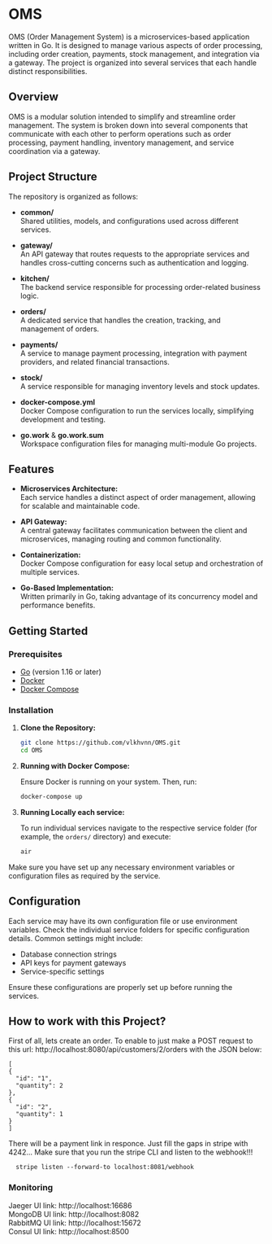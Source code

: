 # OMS

OMS (Order Management System) is a microservices-based application written in Go. It is designed to manage various aspects of order processing, including order creation, payments, stock management, and integration via a gateway. The project is organized into several services that each handle distinct responsibilities.

## Overview

OMS is a modular solution intended to simplify and streamline order management. The system is broken down into several components that communicate with each other to perform operations such as order processing, payment handling, inventory management, and service coordination via a gateway.

## Project Structure

The repository is organized as follows:

- **common/**  
  Shared utilities, models, and configurations used across different services.

- **gateway/**  
  An API gateway that routes requests to the appropriate services and handles cross-cutting concerns such as authentication and logging.

- **kitchen/**  
  The backend service responsible for processing order-related business logic.

- **orders/**  
  A dedicated service that handles the creation, tracking, and management of orders.

- **payments/**  
  A service to manage payment processing, integration with payment providers, and related financial transactions.

- **stock/**  
  A service responsible for managing inventory levels and stock updates.

- **docker-compose.yml**  
  Docker Compose configuration to run the services locally, simplifying development and testing.

- **go.work** & **go.work.sum**  
  Workspace configuration files for managing multi-module Go projects.

## Features

- **Microservices Architecture:**  
  Each service handles a distinct aspect of order management, allowing for scalable and maintainable code.

- **API Gateway:**  
  A central gateway facilitates communication between the client and microservices, managing routing and common functionality.

- **Containerization:**  
  Docker Compose configuration for easy local setup and orchestration of multiple services.

- **Go-Based Implementation:**  
  Written primarily in Go, taking advantage of its concurrency model and performance benefits.

## Getting Started

### Prerequisites

- [Go](https://golang.org/doc/install) (version 1.16 or later)
- [Docker](https://www.docker.com/get-started)
- [Docker Compose](https://docs.docker.com/compose/install/)

### Installation

1. **Clone the Repository:**

   ```bash
   git clone https://github.com/vlkhvnn/OMS.git
   cd OMS
2. **Running with Docker Compose:**

   Ensure Docker is running on your system. Then, run:

   ```bash
   docker-compose up
3. **Running Locally each service:**

   To run individual services navigate to the respective service folder (for example, the `orders/` directory) and execute:

   ```bash
   air
   ```

Make sure you have set up any necessary environment variables or configuration files as required by the service.

## Configuration

   Each service may have its own configuration file or use environment variables. Check the individual service folders for specific configuration details. Common settings might include:

   - Database connection strings
   - API keys for payment gateways
   - Service-specific settings

   Ensure these configurations are properly set up before running the services.

## How to work with this Project?

  First of all, lets create an order. To enable to just make a POST request to this url: http://localhost:8080/api/customers/2/orders with the JSON below:
  ```
  [
  {
    "id": "1",
    "quantity": 2
  },
  {
    "id": "2",
    "quantity": 1
  }
]
  ```
There will be a payment link in responce. Just fill the gaps in stripe with 4242...
Make sure that you run the stripe CLI and listen to the webhook!!!
```
  stripe listen --forward-to localhost:8081/webhook
```
### Monitoring
Jaeger UI link: http://localhost:16686 \
MongoDB UI link: http://localhost:8082 \
RabbitMQ UI link: http://localhost:15672 \
Consul UI link: http://localhost:8500
